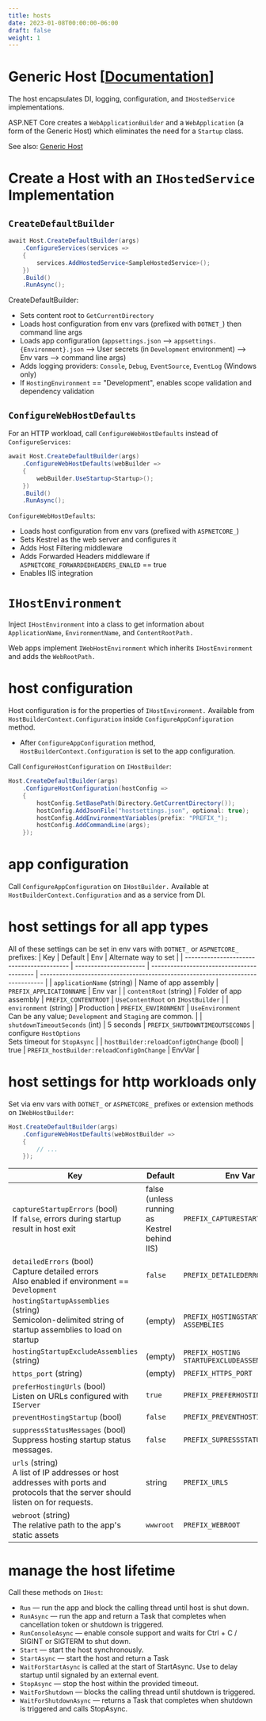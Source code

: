 ```yaml
---
title: hosts
date: 2023-01-08T00:00:00-06:00
draft: false
weight: 1
---
```


# Generic Host [[Documentation](https://learn.microsoft.com/en-us/aspnet/core/fundamentals/host/generic-host?view=aspnetcore-7.0)]  

The host encapsulates DI, logging, configuration, and `IHostedService` implementations.

ASP.NET Core creates a `WebApplicationBuilder` and a `WebApplication` (a form of the Generic Host) which eliminates the need for a `Startup` class.

See also:  [Generic Host](../../../_net/generic-host)

# Create a Host with an `IHostedService` Implementation
## `CreateDefaultBuilder`
```cs
await Host.CreateDefaultBuilder(args)
    .ConfigureServices(services =>
    {
        services.AddHostedService<SampleHostedService>();
    })
    .Build()
    .RunAsync();
```
CreateDefaultBuilder:
- Sets content root to `GetCurrentDirectory`
- Loads host configuration from env vars (prefixed with `DOTNET_`) then command line args
- Loads app configuration (`appsettings.json` —> `appsettings.{Environment}.json` —> User secrets (in `Development` environment) —> Env vars —> command line args)
- Adds logging providers:  `Console`, `Debug`, `EventSource`, `EventLog` (Windows only)
- If `HostingEnvironment` == "Development", enables scope validation and dependency validation

## `ConfigureWebHostDefaults`
For an HTTP workload, call `ConfigureWebHostDefaults` instead of `ConfigureServices`:
```cs
await Host.CreateDefaultBuilder(args)
    .ConfigureWebHostDefaults(webBuilder =>
    {
        webBuilder.UseStartup<Startup>();
    })
    .Build()
    .RunAsync();
```
`ConfigureWebHostDefaults`:
- Loads host configuration from env vars (prefixed with `ASPNETCORE_`) 
- Sets Kestrel as the web server and configures it
- Adds Host Filtering middleware
- Adds Forwarded Headers middleware if `ASPNETCORE_FORWARDEDHEADERS_ENALED` == true
- Enables IIS integration

# `IHostEnvironment`
Inject `IHostEnvironment` into a class to get information about `ApplicationName`, `EnvironmentName`, and `ContentRootPath.`

Web apps implement `IWebHostEnvironment` which inherits `IHostEnvironment` and adds the `WebRootPath.`

# host configuration
Host configuration is for the properties of `IHostEnvironment.`
Available from `HostBuilderContext.Configuration` inside `ConfigureAppConfiguration` method.
- After `ConfigureAppConfiguration` method, `HostBuilderContext.Configuration` is set to the app configuration.

Call `ConfigureHostConfiguration` on `IHostBuilder`:
```cs
Host.CreateDefaultBuilder(args)
    .ConfigureHostConfiguration(hostConfig =>
    {
        hostConfig.SetBasePath(Directory.GetCurrentDirectory());
        hostConfig.AddJsonFile("hostsettings.json", optional: true);
        hostConfig.AddEnvironmentVariables(prefix: "PREFIX_");
        hostConfig.AddCommandLine(args);
    });
```
# app configuration
Call `ConfigureAppConfiguration` on `IHostBuilder.` Available at `HostBuilderContext.Configuration` and as a service from DI.

# host settings for all app types
All of these settings can be set in env vars with `DOTNET_` or `ASPNETCORE_` prefixes:
| Key                                       | Default                | Env                                       | Alternate way to set                                                            |
| ----------------------------------------- | ---------------------- | ----------------------------------------- | ------------------------------------------------------------------------------- |
| `applicationName` (string)                | Name of app assembly   | `PREFIX_APPLICATIONNAME`                  | Env var                                                                         |
| `contentRoot` (string)                    | Folder of app assembly | `PREFIX_CONTENTROOT`                      | `UseContentRoot` on `IHostBuilder`                                              |
| `environment` (string)                    | Production             | `PREFIX_ENVIRONMENT`                      | `UseEnvironment` <br> Can be any value; `Development` and `Staging` are common. |
| `shutdownTimeoutSeconds` (int)            | 5 seconds              | `PREFIX_SHUTDOWNTIMEOUTSECONDS`           | configure `HostOptions` <br> Sets timeout for `StopAsync`                       |
| `hostBuilder:reloadConfigOnChange` (bool) | true                   | `PREFIX_hostBuilder:reloadConfigOnChange` | EnvVar                                                                          |

# host settings for http workloads only
Set via env vars with `DOTNET_` or `ASPNETCORE_` prefixes or extension methods on `IWebHostBuilder`:  

```cs
Host.CreateDefaultBuilder(args)
    .ConfigureWebHostDefaults(webHostBuilder =>
    {
        // ...
    });
```

| Key                                                                                                                                    | Default                                         | Env Var                                        | Alternate way to set                                                                               |
| -------------------------------------------------------------------------------------------------------------------------------------- | ----------------------------------------------- | ---------------------------------------------- | -------------------------------------------------------------------------------------------------- |
| `captureStartupErrors` (bool)<br>If `false`, errors during startup result in host exit                                                 | false<br>(unless running as Kestrel behind IIS) | `PREFIX_CAPTURESTARTUPERRORS`                  | `webBuilder.CaptureStartupErrors();`                                                               |
| `detailedErrors` (bool)<br>Capture detailed errors<br>Also enabled if environment == `Development`                                     | `false`                                         | `PREFIX_DETAILEDERRORS`                        | `webBuilder.UseSetting(WebHostDefaults.DetailedErrors Key, "true");`                               |
| `hostingStartupAssemblies` (string)<br>Semicolon-delimited string of startup assemblies to load on startup                             | (empty)                                         | `PREFIX_HOSTINGSTARTUP`<br>`ASSEMBLIES`        | `webBuilder.UseSetting(WebHostDefaults.HostingStartupAssembliesKey, "assembly1;assembly2");`       |
| `hostingStartupExcludeAssemblies` (string)                                                                                             | (empty)                                         | `PREFIX_HOSTING`<br>`STARTUPEXCLUDEASSEMBLIES` | `webBuilder.UseSetting(WebHostDefaults.HostingStartupExcludeAssembliesKey "assembly1;assembly2");` |
| `https_port` (string)                                                                                                                  | (empty)                                         | `PREFIX_HTTPS_PORT`                            | `webBuilder.UseSetting("https_port", "8080");`                                                     |
| `preferHostingUrls` (bool)<br>Listen on URLs configured with `IServer`                                                                 | `true`                                          | `PREFIX_PREFERHOSTINGURLs`                     | `webBuilder.PreferHostingUrls(true);`                                                              |
| `preventHostingStartup` (bool)                                                                                                         | `false`                                         | `PREFIX_PREVENTHOSTINGSTARTUP`                 | `webBuilder.UseSetting(WebHostDefaults.PreventHostingStartupKey, "true");`                         |
| `suppressStatusMessages` (bool)<br>Suppress hosting startup status messages.                                                           | `false`                                         | `PREFIX_SUPRESSSTATUSMESSAGES`                 | `webBuilder.UseSetting(WebHostDefaults.SuppressStatusMessagesKey, "true");`                        |
| `urls` (string)<br>A list of IP addresses or host addresses with ports and<br>protocols that the server should listen on for requests. | string                                          | `PREFIX_URLS`                                  | `webBuilder.UseUrls("https://*:5000;http://localhost:5001;…");`                                    |
| `webroot` (string)<br>The relative path to the app's static assets                                                                     | `wwwroot`                                       | `PREFIX_WEBROOT`                               | `webBuilder.UseWebRoot("public");`                                                                 |


# manage the host lifetime
Call these methods on `IHost`:
- `Run` — run the app and block the calling thread until host is shut down.
- `RunAsync` — run the app and return a Task that completes when cancellation token or shutdown is triggered.
- `RunConsoleAsync` — enable console support and waits for Ctrl + C / SIGINT or SIGTERM to shut down.
- `Start` — start the host synchronously.
- `StartAsync` — start the host and return a Task
 - `WaitForStartAsync` is called at the start of StartAsync.  Use to delay startup until signaled by an external event.
- `StopAsync` — stop the host within the provided timeout.
- `WaitForShutdown` — blocks the calling thread until shutdown is triggered.
- `WaitForShutdownAsync` — returns a Task that completes when shutdown is triggered and calls StopAsync.
